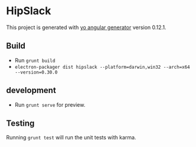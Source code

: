 # HipSlack

This project is generated with [yo angular generator](https://github.com/yeoman/generator-angular)
version 0.12.1.


## Build 

- Run `grunt build`
- `electron-packager dist hipslack --platform=darwin,win32 --arch=x64 --version=0.30.0`

## development

- Run `grunt serve` for preview.

## Testing

Running `grunt test` will run the unit tests with karma.
